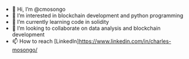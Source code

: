 - 👋 Hi, I’m @cmosongo
- 👀 I’m interested in blockchain development and python programming
- 🌱 I’m currently learning code in solidity
- 💞️ I’m looking to collaborate on data analysis and blockchain development
- 📫 How to reach [LinkedIn]https://www.linkedin.com/in/charles-mosongo/

<!---
cmosongo/cmosongo is a ✨ special ✨ repository because its `README.md` (this file) appears on your GitHub profile.
You can click the Preview link to take a look at your changes.
--->
